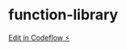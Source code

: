 # function-library

[Edit in Codeflow ⚡️](https://stackblitz.com/~/github.com/gonzalote99/function-library)